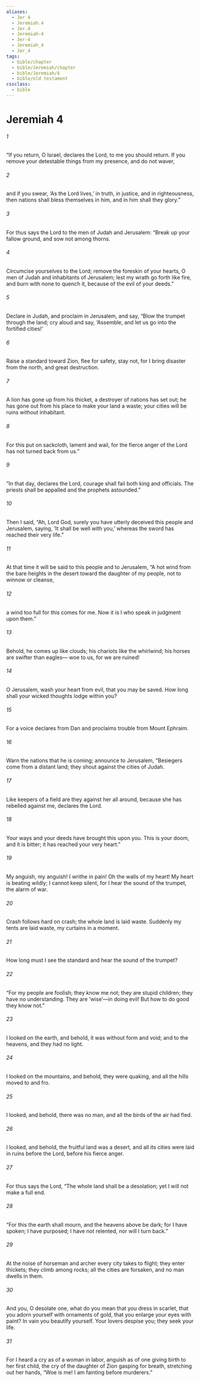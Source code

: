 ```yaml
---
aliases:
  - Jer 4
  - Jeremiah.4
  - Jer.4
  - Jeremiah-4
  - Jer-4
  - Jeremiah_4
  - Jer_4
tags:
  - bible/chapter
  - bible/Jeremiah/chapter
  - bible/Jeremiah/4
  - bible/old testament
cssclass:
  - bible
---
```


# Jeremiah 4

###### 1
“If you return, O Israel, declares the Lord,   to me you should return. If you remove your detestable things from my presence,   and do not waver,
###### 2
and if you swear, ‘As the Lord lives,’ in truth, in justice, and in righteousness, then nations shall bless themselves in him,   and in him shall they glory.”
###### 3
For thus says the Lord to the men of Judah and Jerusalem:   “Break up your fallow ground, and sow not among thorns.
###### 4
Circumcise yourselves to the Lord; remove the foreskin of your hearts, O men of Judah and inhabitants of Jerusalem;   lest my wrath go forth like fire, and burn with none to quench it,   because of the evil of your deeds.”
###### 5
Declare in Judah, and proclaim in Jerusalem, and say,   “Blow the trumpet through the land; cry aloud and say,   ‘Assemble, and let us go into the fortified cities!’
###### 6
Raise a standard toward Zion, flee for safety, stay not, for I bring disaster from the north,   and great destruction.
###### 7
A lion has gone up from his thicket, a destroyer of nations has set out; he has gone out from his place to make your land a waste; your cities will be ruins   without inhabitant.
###### 8
For this put on sackcloth, lament and wail, for the fierce anger of the Lord has not turned back from us.”
###### 9
“In that day, declares the Lord, courage shall fail both king and officials. The priests shall be appalled and the prophets astounded.”
###### 10
Then I said, “Ah, Lord God, surely you have utterly deceived this people and Jerusalem, saying, ‘It shall be well with you,’ whereas the sword has reached their very life.”
###### 11
At that time it will be said to this people and to Jerusalem, “A hot wind from the bare heights in the desert toward the daughter of my people, not to winnow or cleanse,
###### 12
a wind too full for this comes for me. Now it is I who speak in judgment upon them.”
###### 13
Behold, he comes up like clouds;   his chariots like the whirlwind; his horses are swifter than eagles— woe to us, for we are ruined!
###### 14
O Jerusalem, wash your heart from evil, that you may be saved. How long shall your wicked thoughts lodge within you?
###### 15
For a voice declares from Dan and proclaims trouble from Mount Ephraim.
###### 16
Warn the nations that he is coming; announce to Jerusalem, “Besiegers come from a distant land; they shout against the cities of Judah.
###### 17
Like keepers of a field are they against her all around, because she has rebelled against me, declares the Lord.
###### 18
Your ways and your deeds have brought this upon you. This is your doom, and it is bitter; it has reached your very heart.”
###### 19
My anguish, my anguish! I writhe in pain! Oh the walls of my heart! My heart is beating wildly; I cannot keep silent, for I hear the sound of the trumpet, the alarm of war.
###### 20
Crash follows hard on crash; the whole land is laid waste.   Suddenly my tents are laid waste, my curtains in a moment.
###### 21
How long must I see the standard and hear the sound of the trumpet?
###### 22
“For my people are foolish; they know me not; they are stupid children; they have no understanding.   They are ‘wise’—in doing evil! But how to do good they know not.”
###### 23
I looked on the earth, and behold, it was without form and void;   and to the heavens, and they had no light.
###### 24
I looked on the mountains, and behold, they were quaking, and all the hills moved to and fro.
###### 25
I looked, and behold, there was no man, and all the birds of the air had fled.
###### 26
I looked, and behold, the fruitful land was a desert, and all its cities were laid in ruins before the Lord, before his fierce anger.
###### 27
For thus says the Lord, “The whole land shall be a desolation; yet I will not make a full end.
###### 28
“For this the earth shall mourn,   and the heavens above be dark; for I have spoken; I have purposed;   I have not relented, nor will I turn back.”
###### 29
At the noise of horseman and archer every city takes to flight; they enter thickets; they climb among rocks; all the cities are forsaken, and no man dwells in them.
###### 30
And you, O desolate one, what do you mean that you dress in scarlet,   that you adorn yourself with ornaments of gold,   that you enlarge your eyes with paint? In vain you beautify yourself.   Your lovers despise you; they seek your life.
###### 31
For I heard a cry as of a woman in labor, anguish as of one giving birth to her first child, the cry of the daughter of Zion gasping for breath,   stretching out her hands, “Woe is me! I am fainting before murderers.”


